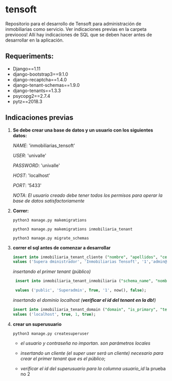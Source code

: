 # tensoft

Repositorio para el desarrollo de Tensoft para administración de inmobiliarias como servicio. Ver indicaciones previas en la carpeta previooos! Allí hay indicaciones de SQL que se deben hacer antes de desarrollar en la aplicación.

## Requeriments:
* Django==1.11
* django-bootstrap3==9.1.0
* django-recaptcha==1.4.0
* django-tenant-schemas==1.9.0
* django-tenants==1.3.3
* psycopg2==2.7.4
* pytz==2018.3

## Indicaciones previas

1. **Se debe crear una base de datos y un usuario con los siguientes datos:**

    *NAME*: 'inmobiliarias_tensoft'

    *USER*: 'univalle'

    *PASSWORD*: 'univalle'

    *HOST*: 'localhost'

    *PORT*: '5433'

    *NOTA*: *El usuario creado debe tener todos los permisos para operar la base de datos satisfactoriamente*

2. **Correr:**

    `python3 manage.py makemigrations` 

    `python3 manage.py makemigrations inmobiliaria_tenant`

    `python3 manage.py migrate_schemas` 


3. **correr el sql antes de comenzar a desarrollar**
    
    ```sql
    insert into inmobiliaria_tenant_cliente ("nombre", "apellidos", "cedula", "correo", "estado", "usuario_id")
    values ('Supera dministrador', 'Inmobiliarias Tensoft', '1','admin@super.tf', True, 1);
    ```

    *insertando el primer tenant (público)*

    ```sql
     insert into inmobiliaria_tenant_inmobiliaria ("schema_name", "nombre", "estado", "representante_id", "fecha_registro",        "solicitud_baja")

     values ('public', 'Superadmin', True, '1', now(), false);
     ```

    *insertando el dominio localhost (**verificar el id del tenant en la db!**)*

    ```sql
    insert into inmobiliaria_tenant_domain ("domain", "is_primary", "tenant_id", "estado")
    values ('localhost', true, 1, true);
    ```

4. **crear un superusuario**

    `python3 manage.py createsuperuser`

      - *el usuario y contraseña no importan. son parámetros locales*

      - *insertando un cliente (el super user será un cliente) necesario para crear el primer tenant que es el público*;

      - *verificar el id del superusuario para la columna usuario_id*
     la prueba no 2
